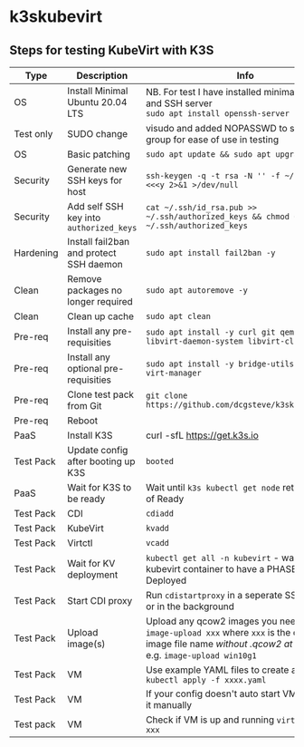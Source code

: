 # k3skubevirt

## Steps for testing KubeVirt with K3S

| Type       | Description                                    | Info |
| ---------- | ---------------------------------------------- | ---------------------------------------------------------------------------------------- |
| OS         | Install Minimal Ubuntu 20.04 LTS               | NB. For test I have installed minimal Desktop and SSH server<br>`sudo apt install openssh-server` |
| Test only  | SUDO change                                    | visudo and added NOPASSWD to sudo'ers group for ease of use in testing |
| OS         | Basic patching                                 | `sudo apt update && sudo apt upgrade -y` |
| Security   | Generate new SSH keys for host                 | `ssh-keygen -q -t rsa -N '' -f ~/.ssh/id_rsa <<<y 2>&1 >/dev/null` |
| Security   | Add self SSH key into `authorized_keys`        | `cat ~/.ssh/id_rsa.pub >> ~/.ssh/authorized_keys && chmod 600 ~/.ssh/authorized_keys` |
| Hardening  | Install fail2ban and protect SSH daemon        | `sudo apt install fail2ban -y` |
| Clean      | Remove packages no longer required             | `sudo apt autoremove -y` |
| Clean      | Clean up cache                                 | `sudo apt clean` |
| Pre-req    | Install any pre-requisities                    | `sudo apt install -y curl git qemu-kvm libvirt-daemon-system libvirt-clients` |
| Pre-req    | Install any optional pre-requisities           | `sudo apt install -y bridge-utils virtinst virt-manager` |
| Pre-req    | Clone test pack from Git                       | `git clone https://github.com/dcgsteve/k3skubevirt.git`
| Pre-req    | Reboot                                         | |
| PaaS       | Install K3S                                    | curl -sfL https://get.k3s.io | sh - |
| Test Pack  | Update config after booting up K3S             | `booted` |
| PaaS       | Wait for K3S to be ready                       | Wait until `k3s kubectl get node` returns Status of Ready |
| Test Pack  | CDI                                            | `cdiadd` |
| Test Pack  | KubeVirt                                       | `kvadd` |
| Test Pack  | Virtctl                                        | `vcadd` |
| Test Pack  | Wait for KV deployment                         | `kubectl get all -n kubevirt` - wait for main kubevirt container to have a PHASE of Deployed|
| Test Pack  | Start CDI proxy                                | Run `cdistartproxy` in a seperate SSH session or in the background |
| Test Pack  | Upload image(s)                                | Upload any qcow2 images you need using `image-upload xxx` where `xxx` is the qcow2 image file name *without .qcow2 at the end*, e.g. `image-upload win10g1` |
| Test Pack  | VM | Use example YAML files to create a VM with `kubectl apply -f xxxx.yaml` |
| Test Pack  | VM | If your config doesn't auto start VM then start it manually | `virtctl start xxx` |
| Test pack  | VM | Check if VM is up and running `virtctl vnc xxx` | 
